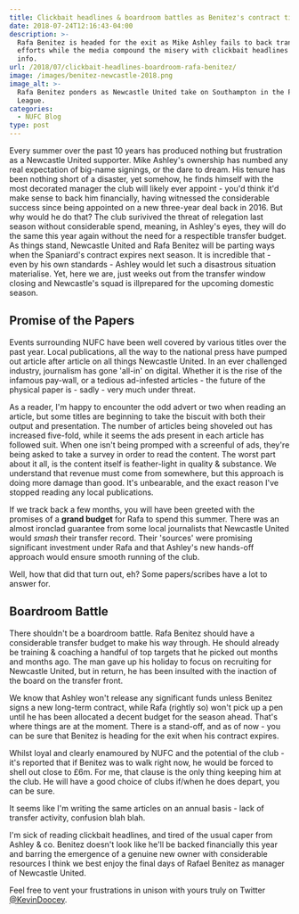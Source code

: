 ```yaml
---
title: Clickbait headlines & boardroom battles as Benitez's contract ticks down
date: 2018-07-24T12:16:43-04:00
description: >-
  Rafa Benitez is headed for the exit as Mike Ashley fails to back transfer
  efforts while the media compound the misery with clickbait headlines & poor
  info.
url: /2018/07/clickbait-headlines-boardroom-rafa-benitez/
image: /images/benitez-newcastle-2018.png
image_alt: >-
  Rafa Benitez ponders as Newcastle United take on Southampton in the Premier
  League.
categories:
  - NUFC Blog
type: post
---
```


Every summer over the past 10 years has produced nothing but frustration as a Newcastle United supporter. Mike Ashley's ownership has numbed any real expectation of big-name signings, or the dare to dream. His tenure has been nothing short of a disaster, yet somehow, he finds himself with the most decorated manager the club will likely ever appoint - you'd think it'd make sense to back him financially, having witnessed the considerable success since being appointed on a new three-year deal back in 2016. But why would he do that? The club surivived the threat of relegation last season without considerable spend, meaning, in Ashley's eyes, they will do the same this year again without the need for a respectible transfer budget. As things stand, Newcastle United and Rafa Benitez will be parting ways when the Spaniard's contract expires next season. It is incredible that - even by his own standards - Ashley would let such a disastrous situation materialise. Yet, here we are, just weeks out from the transfer window closing and Newcastle's squad is illprepared for the upcoming domestic season.

## Promise of the Papers

Events surrounding NUFC have been well covered by various titles over the past year. Local publications, all the way to the national press have pumped out article after article on all things Newcastle United. In an ever challenged industry, journalism has gone 'all-in' on digital. Whether it is the rise of the infamous pay-wall, or a tedious ad-infested articles - the future of the physical paper is - sadly - very much under threat.

As a reader, I'm happy to encounter the odd advert or two when reading an article, but some titles are beginning to take the biscuit with both their output and presentation. The number of articles being shoveled out has increased five-fold, while it seems the ads present in each article has followed suit. When one isn't being promped with a screenful of ads, they're being asked to take a survey in order to read the content. The worst part about it all, is the content itself is feather-light in quality & substance. We understand that revenue must come from somewhere, but this approach is doing more damage than good. It's unbearable, and the exact reason I've stopped reading any local publications.

If we track back a few months, you will have been greeted with the promises of a **grand budget** for Rafa to spend this summer. There was an almost ironclad guarantee from some local journalists that Newcastle United would _smash_ their transfer record. Their 'sources' were promising significant investment under Rafa and that Ashley's new hands-off approach would ensure smooth running of the club.

Well, how that did that turn out, eh? Some papers/scribes have a lot to answer for.

## Boardroom Battle

There shouldn't be a boardroom battle. Rafa Benitez should have a considerable transfer budget to make his way through. He should already be training & coaching a handful of top targets that he picked out months and months ago. The man gave up his holiday to focus on recruiting for Newcastle United, but in return, he has been insulted with the inaction of the board on the transfer front.

We know that Ashley won't release any significant funds unless Benitez signs a new long-term contract, while Rafa (rightly so) won't pick up a pen until he has been allocated a decent budget for the season ahead. That's where things are at the moment. There is a stand-off, and as of now - you can be sure that Benitez is heading for the exit when his contract expires.

Whilst loyal and clearly enamoured by NUFC and the potential of the club - it's reported that if Benitez was to walk right now, he would be forced to shell out close to £6m. For me, that clause is the only thing keeping him at the club. He will have a good choice of clubs if/when he does depart, you can be sure.

It seems like I'm writing the same articles on an annual basis - lack of transfer activity, confusion blah blah.

I'm sick of reading clickbait headlines, and tired of the usual caper from Ashley & co. Benitez doesn't look like he'll be backed financially this year and barring the emergence of a genuine new owner with considerable resources I think we best enjoy the final days of Rafael Benitez as manager of Newcastle United.

Feel free to vent your frustrations in unison with yours truly on Twitter [@KevinDoocey](https://twitter.com/kevindoocey).
